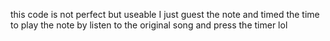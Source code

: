 this code is not perfect but useable
I just guest the note and timed the time to play the note by listen to the original song and press the timer lol 
